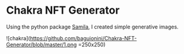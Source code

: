 # Chakra NFT Generator

Using the python package [Samila](https://github.com/sepandhaghighi/samila), I created simple generative images.

![chakra](https://github.com/baguionini/Chakra-NFT-Generator/blob/master/1.png =250x250)
